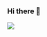 ### Hi there 👋
<a href="https://github-readme-stats.vercel.app/api?username=jazzlyn&show_icons=true&theme=omni&count_private=true">
  <img align="center" src="https://github-readme-stats.vercel.app/api?username=jazzlyn&show_icons=true&theme=omni&count_private=true" />
</a>
<!--
**jazzlyn/jazzlyn** is a ✨ _special_ ✨ repository because its `README.md` (this file) appears on your GitHub profile.

Here are some ideas to get you started:

- 🔭 I’m currently working on ...
- 🌱 I’m currently learning ...
- 👯 I’m looking to collaborate on ...
- 🤔 I’m looking for help with ...
- 💬 Ask me about ...
- 📫 How to reach me: ...
- 😄 Pronouns: ...
- ⚡ Fun fact: ...
-->
